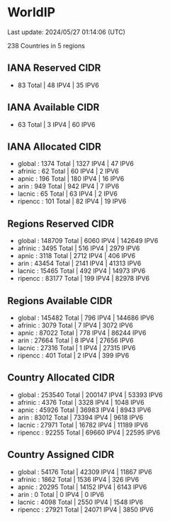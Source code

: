 # WorldIP

Last update: 2024/05/27 01:14:06 (UTC)

238 Countries in 5 regions

## IANA Reserved CIDR

- 83 Total | 48 IPV4 | 35 IPV6

## IANA Available CIDR

- 63 Total | 3 IPV4 | 60 IPV6

## IANA Allocated CIDR

- global : 1374 Total | 1327 IPV4 | 47 IPV6
- afrinic : 62 Total | 60 IPV4 | 2 IPV6
- apnic : 196 Total | 180 IPV4 | 16 IPV6
- arin : 949 Total | 942 IPV4 | 7 IPV6
- lacnic : 65 Total | 63 IPV4 | 2 IPV6
- ripencc : 101 Total | 82 IPV4 | 19 IPV6

## Regions Reserved CIDR

- global : 148709 Total | 6060 IPV4 | 142649 IPV6
- afrinic : 3495 Total | 516 IPV4 | 2979 IPV6
- apnic : 3118 Total | 2712 IPV4 | 406 IPV6
- arin : 43454 Total | 2141 IPV4 | 41313 IPV6
- lacnic : 15465 Total | 492 IPV4 | 14973 IPV6
- ripencc : 83177 Total | 199 IPV4 | 82978 IPV6

## Regions Available CIDR

- global : 145482 Total | 796 IPV4 | 144686 IPV6
- afrinic : 3079 Total | 7 IPV4 | 3072 IPV6
- apnic : 87022 Total | 778 IPV4 | 86244 IPV6
- arin : 27664 Total | 8 IPV4 | 27656 IPV6
- lacnic : 27316 Total | 1 IPV4 | 27315 IPV6
- ripencc : 401 Total | 2 IPV4 | 399 IPV6

## Country Allocated CIDR

- global : 253540 Total | 200147 IPV4 | 53393 IPV6
- afrinic : 4376 Total | 3328 IPV4 | 1048 IPV6
- apnic : 45926 Total | 36983 IPV4 | 8943 IPV6
- arin : 83012 Total | 73394 IPV4 | 9618 IPV6
- lacnic : 27971 Total | 16782 IPV4 | 11189 IPV6
- ripencc : 92255 Total | 69660 IPV4 | 22595 IPV6

## Country Assigned CIDR

- global : 54176 Total | 42309 IPV4 | 11867 IPV6
- afrinic : 1862 Total | 1536 IPV4 | 326 IPV6
- apnic : 20295 Total | 14152 IPV4 | 6143 IPV6
- arin : 0 Total | 0 IPV4 | 0 IPV6
- lacnic : 4098 Total | 2550 IPV4 | 1548 IPV6
- ripencc : 27921 Total | 24071 IPV4 | 3850 IPV6
